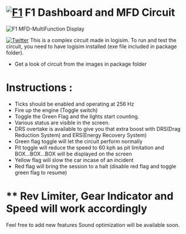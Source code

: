 # [![F1](https://cdn.clipart.email/8ed92a2960da2dbe71a28ff8f9178848_formula-1-logo-png-file-png-mart_827-510.png)](https://www.formula1.com/) F1 Dashboard and MFD Circuit 

![F1 MFD-MultiFunction Display](https://i.ytimg.com/vi/TC1z0TaamMU/maxresdefault.jpg)

[![Twitter](https://img.shields.io/twitter/url/https/twitter.com/aadiltajani.svg?style=social&label=Follow%20%40tajani_aadil)](https://twitter.com/tajani_aadil)
This is a complex circuit made in logisim. To run and test the circuit, you need to have logisim installed (exe file included in package folder).
- Get a look of circuit from the images in package folder
# Instructions :
  - Ticks should be enabled and operating at 256 Hz
  - Fire up the engine (Toggle switch)
  - Toggle the Green Flag and the lights start counting.
  - Various status are visible in the screen.
  - DRS overtake is available to give you that extra boost with DRS(Drag Reduction System) and ERS(Energy Recovery System)
  - Green flag toggle will let the circuit perform normally
  - Pit toggle will reduce the speed to 60 kph as pit limitation and  BOX...BOX...BOX  will be displayed on the screen
  - Yellow flag will slow the car incase of an incident
  - Red flag will bring the session to a halt (disable red flag and toggle green flag to resume)
 

# ** Rev Limiter, Gear Indicator and Speed will work accordingly

Feel free to add new features
Sound optimization will be available soon.
